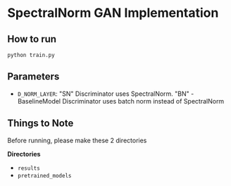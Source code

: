# SpectralNorm GAN Implementation

## How to run
```
python train.py
```

## Parameters
* `D_NORM_LAYER`: "SN" Discriminator uses SpectralNorm. "BN" - BaselineModel Discriminator uses batch norm instead of SpectralNorm

## Things to Note

Before running, please make these 2 directories

**Directories**
* `results`
* `pretrained_models`